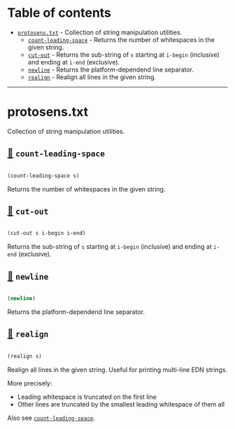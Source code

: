 # Table of contents
-  [`protosens.txt`](#protosens.txt)  - Collection of string manipulation utilities.
    -  [`count-leading-space`](#protosens.txt/count-leading-space) - Returns the number of whitespaces in the given string.
    -  [`cut-out`](#protosens.txt/cut-out) - Returns the sub-string of <code>s</code> starting at <code>i-begin</code> (inclusive) and ending at <code>i-end</code> (exclusive).
    -  [`newline`](#protosens.txt/newline) - Returns the platform-dependend line separator.
    -  [`realign`](#protosens.txt/realign) - Realign all lines in the given string.

-----
# <a name="protosens.txt">protosens.txt</a>


Collection of string manipulation utilities.




## <a name="protosens.txt/count-leading-space">[:page_facing_up:](https://github.com/protosens/monorepo.cljc/blob/develop/module/txt/src/main/clj/protosens/txt.clj#L12-L22) `count-leading-space`</a>
``` clojure

(count-leading-space s)
```


Returns the number of whitespaces in the given string.

## <a name="protosens.txt/cut-out">[:page_facing_up:](https://github.com/protosens/monorepo.cljc/blob/develop/module/txt/src/main/clj/protosens/txt.clj#L26-L35) `cut-out`</a>
``` clojure

(cut-out s i-begin i-end)
```


Returns the sub-string of `s` starting at `i-begin` (inclusive) and ending
   at `i-end` (exclusive).

## <a name="protosens.txt/newline">[:page_facing_up:](https://github.com/protosens/monorepo.cljc/blob/develop/module/txt/src/main/clj/protosens/txt.clj#L39-L45) `newline`</a>
``` clojure

(newline)
```


Returns the platform-dependend line separator.

## <a name="protosens.txt/realign">[:page_facing_up:](https://github.com/protosens/monorepo.cljc/blob/develop/module/txt/src/main/clj/protosens/txt.clj#L49-L80) `realign`</a>
``` clojure

(realign s)
```


Realign all lines in the given string.
   Useful for printing multi-line EDN strings.
 
   More precisely:

   - Leading whitespace is truncated on the first line
   - Other lines are truncated by the smallest leading whitespace of them all
  
   Also see [`count-leading-space`](#protosens.txt/count-leading-space).

